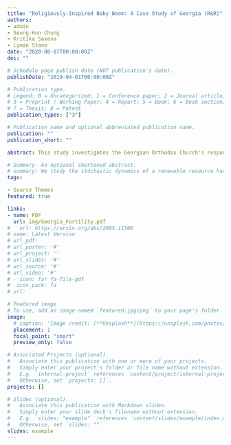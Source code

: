 ```yaml
---
title: "Religiously-Inspired Baby Boom: A Case Study of Georgia (R&R)"
authors:
- admin
- Seung-Hun Chung
- Kritika Saxena
- Lyman Stone
date: "2020-08-07T00:00:00Z"
doi: ""

# Schedule page publish date (NOT publication's date).
publishDate: "2019-04-01T00:00:00Z"

# Publication type.
# Legend: 0 = Uncategorized; 1 = Conference paper; 2 = Journal article;
# 3 = Preprint / Working Paper; 4 = Report; 5 = Book; 6 = Book section;
# 7 = Thesis; 8 = Patent
publication_types: ["3"]

# Publication name and optional abbreviated publication name.
publication: ""
publication_short: ""

abstract: This study investigates the Georgian Orthodox Church's response to declining fertility rates through a 2007 intervention, wherein the Patriarch personally baptized third- or higher-parity children. Employing synthetic control and interrupted time series methods using macro data, we find suggestive evidence of increased fertility rates. Validating these findings with micro data from a representative sample of Georgian women, we use quasi-experimental variation generated by religion, ethnicity, and marital status of the women; and the timing of the announcement to estimate the causal impact using a differences-in differences estimator. We find a 17 percent increase (0.3 children per woman) in the national total fertility rate, a 42 percent increase in Georgian Orthodox women's birth rate within marriage (an increase in annual hazard rate of 3.5 percent), and an 100 percent increase in their 3rd and higher order birth rate within marriage (1.3 percentage points higher annual hazard rate). The impact of the intervention also correlates with higher marriage rates and reduced reported abortions, aligning with the church's goals. This research emphasizes the potential impact of non-economic factors such as religion and the influence of traditional authority figures on shifting fertility patterns in industrialized, educated, and low-fertility societies.

# Summary. An optional shortened abstract.
# summary: We study the stochastic dynamics of a renewable resource harvested by a monopolist where harvesting affects the resource’s potential to regenerate, resulting in sequential regime shifts. 
tags:

- Source Themes
featured: true

links: 
- name: PDF
  url: img/Georgia_Fertility.pdf
#   url: https://arxiv.org/abs/2005.11500
# name: Latest Version
# url_pdf: 
# url_poster: '#'
# url_project: ''
# url_slides: '#'
# url_source: '#'
# url_video: '#'
# - icon: far fa-file-pdf
#  icon_pack: fa
# url: 

# Featured image
# To use, add an image named `featured.jpg/png` to your page's folder. 
image:
  # caption: 'Image credit: [**Unsplash**](https://unsplash.com/photos/s9CC2SKySJM)'
  placement: 1
  focal_point: "smart"
  preview_only: false

# Associated Projects (optional).
#   Associate this publication with one or more of your projects.
#   Simply enter your project's folder or file name without extension.
#   E.g. `internal-project` references `content/project/internal-project/index.md`.
#   Otherwise, set `projects: []`.
projects: []

# Slides (optional).
#   Associate this publication with Markdown slides.
#   Simply enter your slide deck's filename without extension.
#   E.g. `slides: "example"` references `content/slides/example/index.md`.
#   Otherwise, set `slides: ""`.
slides: example
---
```



